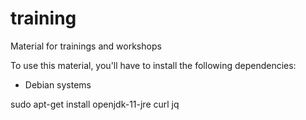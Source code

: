 # training
Material for trainings and workshops

To use this material, you'll have to install the following dependencies:

- Debian systems

sudo apt-get install openjdk-11-jre curl jq
